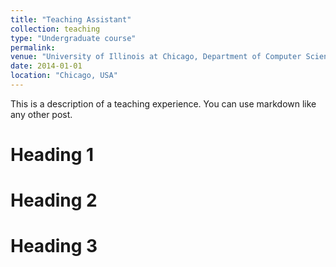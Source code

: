 ```yaml
---
title: "Teaching Assistant"
collection: teaching
type: "Undergraduate course"
permalink: 
venue: "University of Illinois at Chicago, Department of Computer Science"
date: 2014-01-01
location: "Chicago, USA"
---
```


This is a description of a teaching experience. You can use markdown like any other post.

Heading 1
======

Heading 2
======

Heading 3
======